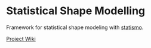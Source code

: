 # Statistical Shape Modelling

Framework for statistical shape modeling with [statismo](https://github.com/statismo/statismo). 

[Project Wiki](https://github.com/RuslanKosarev/StatisticalShapeModeling/wiki)
